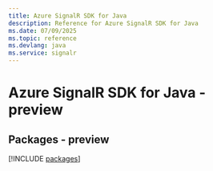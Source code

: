 ```yaml
---
title: Azure SignalR SDK for Java
description: Reference for Azure SignalR SDK for Java
ms.date: 07/09/2025
ms.topic: reference
ms.devlang: java
ms.service: signalr
---
```

# Azure SignalR SDK for Java - preview
## Packages - preview
[!INCLUDE [packages](signalr-index.md)]